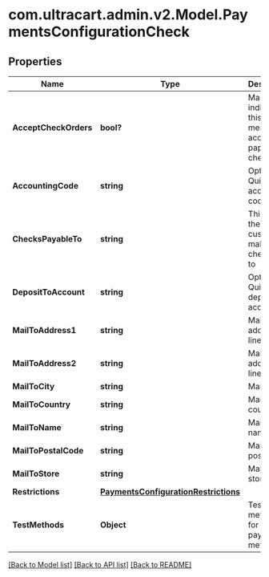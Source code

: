 # com.ultracart.admin.v2.Model.PaymentsConfigurationCheck
## Properties

Name | Type | Description | Notes
------------ | ------------- | ------------- | -------------
**AcceptCheckOrders** | **bool?** | Master flag indicating this merchant accepts paper checks | [optional] 
**AccountingCode** | **string** | Optional Quickbooks accounting code | [optional] 
**ChecksPayableTo** | **string** | This is who the customer makes the check out to | [optional] 
**DepositToAccount** | **string** | Optional Quickbooks deposit to account | [optional] 
**MailToAddress1** | **string** | MailTo address line 1 | [optional] 
**MailToAddress2** | **string** | MailTo address line 2 | [optional] 
**MailToCity** | **string** | MailTo city | [optional] 
**MailToCountry** | **string** | MailTo country | [optional] 
**MailToName** | **string** | MailTo name | [optional] 
**MailToPostalCode** | **string** | MailTo postal code | [optional] 
**MailToStore** | **string** | MailTo store | [optional] 
**Restrictions** | [**PaymentsConfigurationRestrictions**](PaymentsConfigurationRestrictions.md) |  | [optional] 
**TestMethods** | **Object** | Test methods for this payment method | [optional] 


[[Back to Model list]](../README.md#documentation-for-models) [[Back to API list]](../README.md#documentation-for-api-endpoints) [[Back to README]](../README.md)

